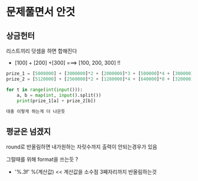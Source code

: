 # 문제풀면서 안것



## 상금헌터

리스트끼리 덧셈을 하면 합해진다

- [100] + [200] +[300] ===> [100, 200, 300] !!



```python
prize_1 = [5000000] + [3000000]*2 + [2000000]*3 + [500000]*4 + [300000]*5 + [100000]*6 
prize_2 = [5120000] + [2560000]*2 + [1280000]*4 + [640000]*8 + [320000]*16 

for t in range(int(input())):
    a, b = map(int, input().split())
    print(prize_1[a] + prize_2[b]) 
    
대충 이렇게 하는게 더 나은듯
```





## 평균은 넘겠지

round로 반올림하면 내가원하는 자릿수까지 출력이 안되는경우가 있음



그럴때를 위해 format을 쓰는듯 ?



- '%.3f' %(계산값) << 계산값을 소수점 3째자리까지 반올림하는것